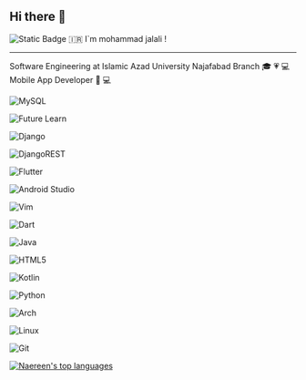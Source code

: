 ## Hi there 👋
<img alt="Static Badge" src="https://img.shields.io/badge/wellcome%20to%20my%20github%20page-brightgreen?style=flat&labelColor=red&color=red">
🇮🇷  I`m mohammad jalali !
<hr/>
Software Engineering at Islamic Azad University Najafabad Branch 🎓 💗 💻 <br/>
Mobile App Developer 📱 💻

![MySQL](https://img.shields.io/badge/mysql-%2300f.svg?style=for-the-badge&logo=mysql&logoColor=white)

![Future Learn](https://img.shields.io/badge/future%20learn-DE00A5?style=for-the-badge&logo=futurelearn&logoColor=white)

![Django](https://img.shields.io/badge/django-%23092E20.svg?style=for-the-badge&logo=django&logoColor=white)

![DjangoREST](https://img.shields.io/badge/DJANGO-REST-ff1709?style=for-the-badge&logo=django&logoColor=white&color=ff1709&labelColor=gray)

![Flutter](https://img.shields.io/badge/Flutter-%2302569B.svg?style=for-the-badge&logo=Flutter&logoColor=white)

![Android Studio](https://img.shields.io/badge/Android%20Studio-3DDC84.svg?style=for-the-badge&logo=android-studio&logoColor=white)

![Vim](https://img.shields.io/badge/VIM-%2311AB00.svg?style=for-the-badge&logo=vim&logoColor=white)

![Dart](https://img.shields.io/badge/dart-%230175C2.svg?style=for-the-badge&logo=dart&logoColor=white)

![Java](https://img.shields.io/badge/java-%23ED8B00.svg?style=for-the-badge&logo=openjdk&logoColor=white)

![HTML5](https://img.shields.io/badge/html5-%23E34F26.svg?style=for-the-badge&logo=html5&logoColor=white)

![Kotlin](https://img.shields.io/badge/kotlin-%237F52FF.svg?style=for-the-badge&logo=kotlin&logoColor=white)

![Python](https://img.shields.io/badge/python-3670A0?style=for-the-badge&logo=python&logoColor=ffdd54)

![Arch](https://img.shields.io/badge/Arch%20Linux-1793D1?logo=arch-linux&logoColor=fff&style=for-the-badge)

![Linux](https://img.shields.io/badge/Linux-FCC624?style=for-the-badge&logo=linux&logoColor=black)

![Git](https://img.shields.io/badge/git-%23F05033.svg?style=for-the-badge&logo=git&logoColor=white)



[![Naereen's top languages](https://github-readme-stats.vercel.app/api/top-langs/?username=mmoojj&theme=blue-green)](https://github.com/mmoojj/github-readme-stats)








